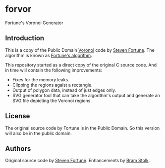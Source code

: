 # forvor

Fortune's Voronoi Generator

## Introduction

This is a copy of the Public Domain [Voronoi](http://en.wikipedia.org/wiki/Voronoi_diagram) code by [Steven Fortune](http://ect.bell-labs.com/who/sjf/).
The algorithm is known as [Fortune's algorithm](http://en.wikipedia.org/wiki/Fortune%27s_algorithm).

This repository started as a direct copy of the original C source code.
And in time will contain the following improvements:
* Fixes for the memory leaks.
* Clipping the regions agaist a rectangle.
* Output of polygon data, instead of just edges only.
* SVG generator tool that can take the algorithm's output and generate an SVG file depicting the Voronoi regions.

## License

The original source code by Fortune is in the Public Domain.
So this version will also be in the public domain.

## Authors

Original source code by [Steven Fortune](http://ect.bell-labs.com/who/sjf/).
Enhancements by [Bram Stolk](http://stolk.org).

